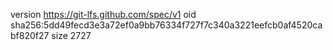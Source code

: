 version https://git-lfs.github.com/spec/v1
oid sha256:5dd49fecd3e3a72ef0a9bb76334f727f7c340a3221eefcb0af4520cabf820f27
size 2727
